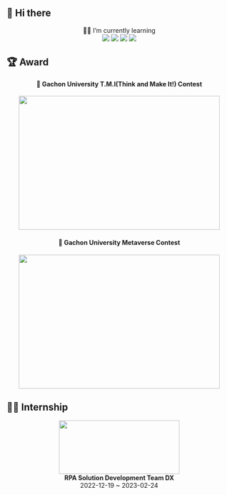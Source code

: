 <h2>👋 Hi there</h2>
<div align = "center">
  👨‍💻 I’m currently learning 
</div>
<div align = "center">
  <img src="https://img.shields.io/badge/Python-3766AB?style=flat-square&logo=Python&logoColor=white"/> 
  <img src="https://img.shields.io/badge/Java-007396?style=flat-square&logo=Java&logoColor=white"/>
  <img src="https://img.shields.io/badge/Spring Boot-6DB33F?style=flat-square&logo=SpringBoot&logoColor=white"/>
  <img src="https://img.shields.io/badge/Amazon AWS-232F3E?style=flat-square&logo=AmazonAWS&logoColor=white"/>
</div>


<h2>🏆 Award</h2>
<div align = "center">
  <h4>🥈 Gachon University T.M.I(Think and Make It!) Contest</h4>
  <img src="https://user-images.githubusercontent.com/76763417/187452115-e4c67924-bbb6-4f0f-bc16-85b327c43385.png" width=450 height=300>
  <h4>🥉 Gachon University Metaverse Contest</h4>
  <img src="https://user-images.githubusercontent.com/76763417/177543355-75b4025e-e62a-42a8-8996-1d2f604282da.png" width=450 height=300>
</div>


<h2>👨‍💻 Internship</h2>
<div align = "center">
  <a href="https://spacebank.company/" target="_blank">
  <img src="https://user-images.githubusercontent.com/76763417/221116300-d4ebc384-612f-4676-9407-e5568affb9de.jpg" width=270 height=120>
  <a>
  <div><b>RPA Solution Development Team DX</b></div>
  <div>2022-12-19 ~ 2023-02-24</div>
</div>
